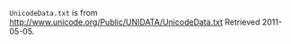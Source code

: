 `UnicodeData.txt` is from http://www.unicode.org/Public/UNIDATA/UnicodeData.txt
Retrieved 2011-05-05.
